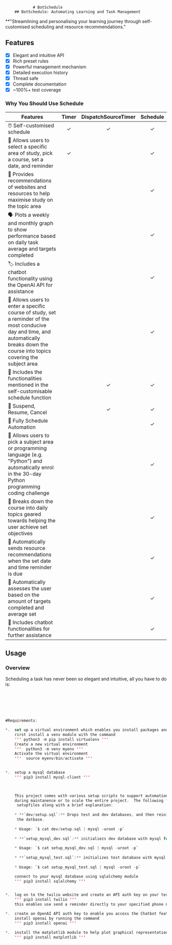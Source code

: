 				# BotSchedule
		## BotSchedule: Automating Learning and Task Management
**"Streamlining and personalising your learning journey through self-customised scheduling and resource recommendations."




## Features

- [x] Elegant and intuitive API 
- [x] Rich preset rules
- [x] Powerful management mechanism
- [x] Detailed execution history
- [x] Thread safe
- [x] Complete documentation
- [x] ~100%+ test coverage

### Why You Should Use Schedule

| Features | Timer | DispatchSourceTimer | Schedule |
| --- | :---: | :---: | :---: |
| ⏰ Self-customised schedule | ✓ | ✓ | ✓ |
| 📆 Allows users to select a specific area of study, pick a course, set a date, and reminder | ✓ | | ✓ |
| 🌈 Provides recommendations of websites and resources to help maximise study on the topic area | | | ✓ |
| 🗣️ Plots a weekly and monthly graph to show performance based on daily task average and targets completed | | | ✓ |
| 🏷 Includes a chatbot functionality using the OpenAI API for assistance | | | ✓ |
| 📝 Allows users to enter a specific course of study, set a reminder of the most conducive day and time, and automatically breaks down the course into topics covering the subject area | | | ✓ |
| 🎡 Includes the functionalities mentioned in the self-customisable schedule function | | ✓ | ✓ |
| 🚦 Suspend, Resume, Cancel | | ✓ | ✓ |
| 🍰 Fully Schedule Automation | | | ✓ |
| 🍰 Allows users to pick a subject area or programming language (e.g. "Python") and automatically enrol in the 30-day Python programming coding challenge | | | ✓ |
| 🍰 Breaks down the course into daily topics geared towards helping the user achieve set objectives | | | ✓ |
| 🍰 Automatically sends resource recommendations when the set date and time reminder is due | | | ✓ |
| 🍰 Automatically assesses the user based on the amount of targets completed and average set | | | ✓ |
| 🍰 Includes chatbot functionalities for further assistance | | | ✓ |



## Usage

### Overview

Scheduling a task has never been so elegant and intuitive, all you have to do is:

```swift






#Requirements:

*.	set up a virtual environment which enables you install packages and modules seperate from your system-wide environment
	rirst install a venv module with the command
	''' python3 -m pip install virtualenv '''
	Create a new virtual environment
	'''  python3 -m venv myenv '''
	Activate the virtual environment
 	'''  source myenv/bin/activate '''
	

*.	setup a mysql database 
	''' pip3 install mysql-client '''
	


    This project comes with various setup scripts to support automation, especially
    during maintanence or to scale the entire project.  The following files are the
     setupfiles along with a brief explanation:
  
    * **`dev/setup.sql`:** Drops test and dev databases, and then reinitializes
     the datbase.
  
    * Usage: `$ cat dev/setup.sql | mysql -uroot -p`
  
    * **`setup_mysql_dev.sql`:** initialiezs dev database with mysql for testing
 
    * Usage: `$ cat setup_mysql_dev.sql | mysql -uroot -p`
 
    * **`setup_mysql_test.sql`:** initializes test database with mysql for testing
  
    * Usage: `$ cat setup_mysql_test.sql | mysql -uroot -p`

	connect to your mysql database using sqlalchemy module
	''' pip3 install sqlalchemy '''


*.	log on to the twilio website and create an API auth key on your terminal install the twilio package using
	''' pip3 install twilio '''
	this enables use send a reminder directly to your specified phone number using the twilio API

*.	create an OpenAI API auth key to enable you access the Chatbot feature
	install openai by running the command
	''' pip3 install openai '''

*.	install the matplotlib module to help plot graphical representation of your average over a period of time
	''' pip3 install matplotlib '''

 
